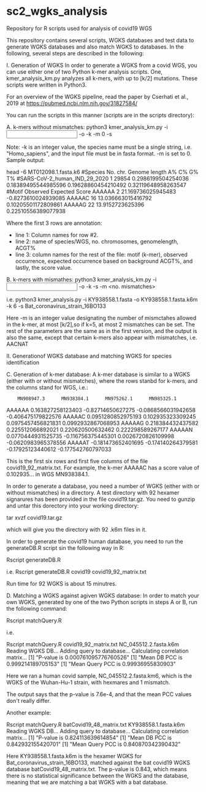 # sc2_wgks_analysis
Repository for R scripts used for analysis of covid19 WGS

This repository contains several scripts, WGKS databases and test data to generate WGKS databases and also match WGKS to databases. In the following, several steps are described in the following:

I. Generation of WGKS
In order to generate a WGKS from a covid WGS, you can use either one of two Python k-mer analysis scripts. One, kmer_analysis_km.py analyzes all k-mers, with up to [k/2] mutations. These scripts were written in Python3.

For an overview of the WGKS pipeline, read the paper by Cserhati et al., 2019 at https://pubmed.ncbi.nlm.nih.gov/31827584/

You can run the scripts in this manner (scripts are in the scripts directory):

A. k-mers without mismatches:
python3 kmer_analysis_km.py -i <input WGS> -o <output file name> -k <length of k-mer> -m 0 -s <species name>
  
  Note: -k is an integer value, the species name must be a single string, i.e. "Homo_sapiens", and the input file must be in fasta format. -m is set to 0.
  Sample output:
  
  head -6 MT012098.1.fasta.k6
#Species        No. chr.        Genome length   A%      C%      G%      T%
#SARS-CoV-2_human_IND_29_2020   1       29854   0.2986199504254036      0.18389495544985596     0.19628860454210492     0.32119648958263547
#Motif  Observed        Expected        Score
AAAAAA  2       21.169736025945483      -0.8273610024939085
AAAAAC  16      13.036663015416792      0.10205501172809861
AAAAAG  22      13.9152723625396        0.22510556389077938

Where the first 3 rows are annotation:
* line 1: Column names for row #2.
* line 2: name of species/WGS, no. chromosomes, genomelength, ACGT%
* line 3: column names for the rest of the file: motif (k-mer), observed occurrence, expected occurrence based on background ACGT%, and lastly, the score value.

B. k-mers with mismathes:
python3 kmer_analysis_km.py -i <input WGS> -o <output file name> -k <length of k-mer> -s <species name> -m <no. mismatches>

i.e. python3 kmer_analysis.py -i KY938558.1.fasta -o KY938558.1.fasta.k6m -k 6 -s Bat_coronavirus_strain_16BO133

Here -m is an integer value designating the number of mismctahes allowed in the k-mer, at most [k/2],so if k=5, at most 2 mismatches can be set.
The rest of the parameters are the same as in the first version, and the output is also the same, except that certain k-mers also appear with mismatches, i.e. AACNAT

II. Generationof WGKS database and matching WGKS for species identification

C. Generation of k-mer database:
A k-mer database is similar to a WGKS (either with or without mismatches), where the rows stanbd for k-mers, and the columns stand for WGS, i.e.:

        MN908947.3      MN938384.1      MN975262.1      MN985325.1
AAAAAA  0.163827258123403       -0.82714650627275       -0.0868566031942658     -0.406475179822576
AAAAAC  0.0951280852975193      0.102935323309245       0.0975457456821831      0.0992932867068953
AAAAAG  0.218384432437582       0.225512066892021       0.220620500632462       0.222298589267177
AAAAAN  0.0770444931525735      -0.116756375445301      0.0026720826109998      -0.0620983965378556
AAAAAT  -0.181473652401695      -0.174140264379581      -0.17925123440612       -0.177542760797033

This is the first six rows and first five columns of the file covid19_92_matrix.txt. For example, the k-mer AAAAAC has a score value of 0.102935... in WGS MN938384.1.

In order to generate a database, you need a number of WGKS (either with or without mismatches) in a directory. A test directory with 92 hexamer signarures has been provided in the file covid19.tar.gz. You need to gunzip and untar this dorectory into your working directory:

tar xvzf covid19.tar.gz

which will give you the directory with 92 .k6m files in it.

In order to generate the covid19 human database, you need to run the generateDB.R script sin the following way in R:

Rscript generateDB.R <directory with WGKS> <output file name>
  
  i.e. Rscript generateDB.R covid19 covid19_92_matrix.txt
  
  Run time for 92 WGKS is about 15 minutres.

D. Matching a WGKS against agiven WGKS database:
In order to match your own WGKS, generated by one of the two Python scripts in steps A or B, run the following command:

Rscript matchQuery.R <DB matrix file> <your WGKS file>
  
  i.e.
  
  Rscript matchQuery.R covid19_92_matrix.txt NC_045512.2.fasta.k6m
Reading WGKS DB...
Adding query to database...
Calculating correlation matrix...
[1] "P-value is 0.000761095776760526"
[1] "Mean DB PCC is 0.999214189705153"
[1] "Mean Query PCC is 0.99936955830903"

Here we ran a human covid sample, NC_045512.2.fasta.km6, which is the WGKS of the Wuhan-Hu-1 strain, with hexmares and 1 mismatch.

The output says that the p-value is 7.6e-4, and that the mean PCC values don't really differ.

Another example:

Rscript matchQuery.R batCovid19_48_matrix.txt KY938558.1.fasta.k6m
Reading WGKS DB...
Adding query to database...
Calculating correlation matrix...
[1] "P-value is 0.824113639614854"
[1] "Mean DB PCC is 0.842932155420701"
[1] "Mean Query PCC is 0.840870342390432"

Here KY938558.1.fasta.k6m is the hexamer WGKS for Bat_coronavirus_strain_16BO133, matched against the bat covid19 WGKS database batCovid19_48_matrix.txt. The p-value is 0.843, which means there is no statistical significance between the WGKS and the database, meaning that we are matching a bat WGKS with a bat database.

